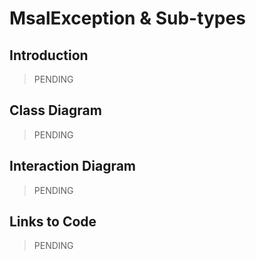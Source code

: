 # MsalException & Sub-types

## Introduction

> PENDING

## Class Diagram

> PENDING

## Interaction Diagram

> PENDING

## Links to Code

> PENDING
